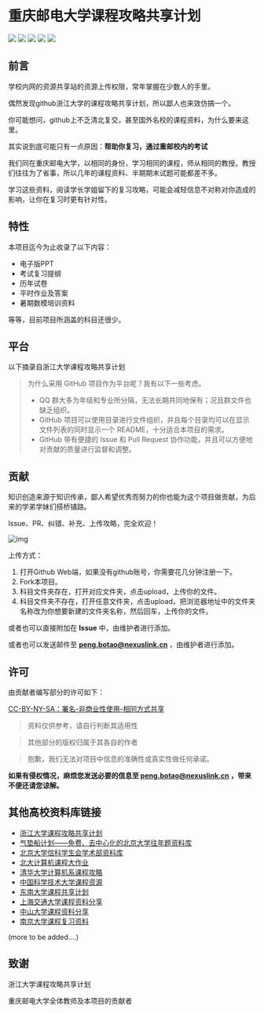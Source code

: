 # 重庆邮电大学课程攻略共享计划

[![](https://img.shields.io/github/watchers/ScenicPatrick/CLF-CQPUT.svg?style=flat)](https://github.com/ScenicPatrick/CLF-CQPUT/watchers)
[![](https://img.shields.io/github/stars/ScenicPatrick/CLF-CQPUT.svg?style=flat)](https://github.com/ScenicPatrick/CLF-CQPUT/stargazers)
[![](https://img.shields.io/github/forks/ScenicPatrick/CLF-CQPUT.svg?style=flat)](https://github.com/ScenicPatrick/CLF-CQPUT/network/members)
[![](https://img.shields.io/github/issues-pr-closed-raw/ScenicPatrick/CLF-CQPUT.svg?style=flat)](https://github.com/ScenicPatrick/CLF-CQPUT/issues)
![](https://img.shields.io/github/repo-size/ScenicPatrick/CLF-CQPUT.svg?style=flat)

## 前言

学校内网的资源共享站的资源上传权限，常年掌握在少数人的手里。

偶然发现github浙江大学的课程攻略共享计划，所以鄙人也来效仿搞一个。

你可能想问，github上不乏清北复交，甚至国外名校的课程资料，为什么要来这里。

其实说到底可能只有一点原因：**帮助你复习，通过重邮校内的考试**

我们同在重庆邮电大学，以相同的身份，学习相同的课程，师从相同的教授。教授们往往为了省事，所以几年的课程资料、半期期末试题可能都差不多。

学习这些资料，阅读学长学姐留下的复习攻略，可能会减轻信息不对称对你造成的影响，让你在复习时更有针对性。

## 特性

本项目迄今为止收录了以下内容：

- 电子版PPT
- 考试复习提纲
- 历年试卷
- 平时作业及答案
- 暑期数模培训资料

等等，目前项目所涵盖的科目还很少。

## 平台

以下摘录自浙江大学课程攻略共享计划

> 为什么采用 GitHub 项目作为平台呢？我有以下一些考虑。
>
> - QQ 群大多为年级和专业所分隔，无法长期共同地保有；况且群文件也缺乏组织。
> - GitHub 项目可以使用目录进行文件组织，并且每个目录均可以在显示文件列表的同时显示一个 README，十分适合本项目的需求。
> - GitHub 带有便捷的 Issue 和 Pull Request 协作功能，并且可以方便地对贡献的质量进行监督和调整。

## 贡献

知识创造来源于知识传承，鄙人希望优秀而努力的你也能为这个项目做贡献，为后来的学弟学妹们搭桥铺路。

Issue、PR、纠错、补充、上传攻略，完全欢迎！

![img](https://ss0.bdstatic.com/70cFuHSh_Q1YnxGkpoWK1HF6hhy/it/u=849539248,681678576&fm=26&gp=0.jpg)

上传方式：

1. 打开Github Web端，如果没有github账号，你需要花几分钟注册一下。
2. Fork本项目。
3. 科目文件夹存在，打开对应文件夹，点击upload，上传你的文件。
4. 科目文件夹不存在，打开任意文件夹，点击upload，把浏览器地址中的文件夹名称改为你想要新建的文件夹名称，然后回车，上传你的文件。

或者也可以直接附加在 **Issue** 中，由维护者进行添加。

或者也可以发送邮件至 **peng.botao@nexuslink.cn** ，由维护者进行添加。

## 许可

由贡献者编写部分的许可如下：

[CC-BY-NY-SA：署名-非商业性使用-相同方式共享](https://creativecommons.org/licenses/by-nc-sa/4.0/deed.zh)

> 资料仅供参考，请自行判断其适用性

> 其他部分的版权归属于其各自的作者

> 抱歉，我们无法对项目中信息的准确性或真实性做任何承诺。

**如果有侵权情况，麻烦您发送必要的信息至 peng.botao@nexuslink.cn ，带来不便还请您谅解。**

## 其他高校资料库链接

- [浙江大学课程攻略共享计划](https://github.com/QSCTech/zju-icicles)
- [气垫船计划——免费、去中心化的北京大学往年题资料库](https://github.com/martinwu42/project-hover)
- [北京大学信科学生会学术部资料库](https://github.com/EECS-PKU-XSB/Shared-learning-materials)
- [北大计算机课程大作业](https://github.com/tongtzeho/PKUCourse)
- [清华大学计算机系课程攻略](https://github.com/PKUanonym/REKCARC-TSC-UHT)
- [中国科学技术大学课程资源](https://github.com/USTC-Resource/USTC-Course)
- [东南大学课程共享计划](https://github.com/zjdx1998/seucourseshare)
- [上海交通大学课程资料分享](https://github.com/CoolPhilChen/SJTU-Courses/)
- [中山大学课程资料分享](https://github.com/sysuexam/SYSU-Exam)
- [南京大学课程复习资料](https://github.com/idealclover/NJU-Review-Materials)

(more to be added....)

## 致谢

浙江大学课程攻略共享计划

重庆邮电大学全体教师及本项目的贡献者

